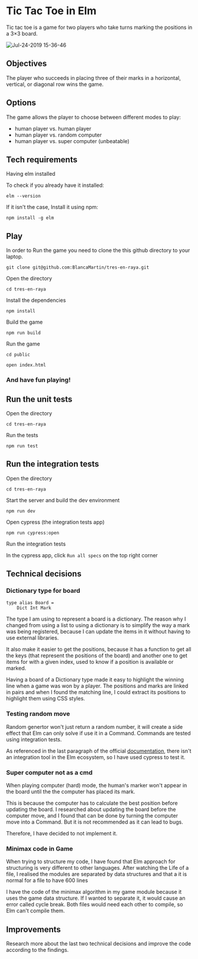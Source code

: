 # Tic Tac Toe in Elm

Tic tac toe is a game for two players who take turns marking the positions in a 3×3 board.

![Jul-24-2019 15-36-46](https://user-images.githubusercontent.com/52838606/61803155-977db180-ae29-11e9-9866-f125b149441e.gif)

## Objectives

The player who succeeds in placing three of their marks in a horizontal, vertical, or diagonal row wins the game.

## Options

The game allows the player to choose between different modes to play:

- human player vs. human player
- human player vs. random computer
- human player vs. super computer (unbeatable)



## Tech requirements

Having elm installed

To check if you already have it installed:

```
elm --version
```



If it isn't the case, Install it using npm:

```
npm install -g elm
```



## Play

In order to Run the game you need to clone the this github directory to your laptop.

```
git clone git@github.com:BlancaMartin/tres-en-raya.git
```

Open the directory

```
cd tres-en-raya
```

Install the dependencies

```
npm install
```

Build the game

```
npm run build
```

Run the game

```
cd public
```

```
open index.html
```

### And have fun playing!



## Run the unit tests

Open the directory

```
cd tres-en-raya
```

Run the tests

```
npm run test
```



## Run the integration tests

Open the directory

```
cd tres-en-raya
```

Start the server and build the dev environment

```
npm run dev
```

Open cypress (the integration tests app)

```
npm run cypress:open
```

Run the integration tests

In the cypress app, click `Run all specs` on the top right corner


## Technical decisions

### Dictionary type for board

```
type alias Board =
    Dict Int Mark
```

The type I am using to represent a board is a dictionary. The reason why I changed from using a list to using a dictionary is to simplify the way a mark was being registered, because I can update the items in it without having to use external libraries.

It also make it easier to get the positions, because it has a function to get all the keys (that represent the positions of the board) and another one to get items for with a given index, used to know if a position is available or marked.

Having a board of a Dictionary type made it easy to highlight the winning line when a game was won by a player. The positions and marks are linked in pairs and when I found the matching line, I could extract its positions to highlight them using CSS styles.



### Testing random move

Random genertor won't just return a random number, it will create a side effect that Elm can only solve if use it in a Command.
Commands are tested using integration tests.

As referenced in the last paragraph of the official [documentation](https://github.com/elm-explorations/test/tree/1.2.2), there isn't an integration tool in the Elm ecosystem, so I have used cypress to test it.


### Super computer not as a cmd

When playing computer (hard) mode, the human's marker won't appear in the board until the the computer has placed its mark.

This is because the computer has to calculate the best position before updating the board.
I researched about updating the board before the computer move, and I found that can be done by turning the computer move into a Command.
But it is not recommended as it can lead to bugs.

Therefore, I have decided to not implement it.

### Minimax code in Game

When trying to structure my code, I have found that Elm approach for structuring is very different to other languages.
After watching the Life of a file, I realised the modules are separated by data structures and that a it is normal for a file to have 600 lines

I have the code of the minimax algorithm in my game module because it uses the game data structure. If I wanted to separate it, it would cause an error called cycle break.
Both files would need each other to compile, so Elm can't compile them.


## Improvements

Research more about the last two technical decisions and improve the code according to the findings.

